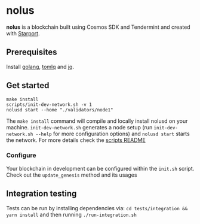# nolus
**nolus** is a blockchain built using Cosmos SDK and Tendermint and created with [Starport](https://github.com/tendermint/starport).

## Prerequisites

Install [golang](https://golang.org/), [tomlq](https://tomlq.readthedocs.io/en/latest/installation.html) and [jq](https://stedolan.github.io/jq/).

## Get started

```
make install
scripts/init-dev-network.sh -v 1
nolusd start --home "./validators/node1"
```

The `make install` command will compile and locally install nolusd on your machine. `init-dev-network.sh` generates a node setup (run `init-dev-network.sh --help` for more configuration options) and `nolusd start` starts the network. For more details check the [scripts README](./scripts/README.md)

### Configure

Your blockchain in development can be configured within the `init.sh` script. Check out the `update_genesis` method and its usages

## Integration testing

Tests can be run by installing dependencies via: `cd tests/integration && yarn install` and then running `./run-integration.sh`